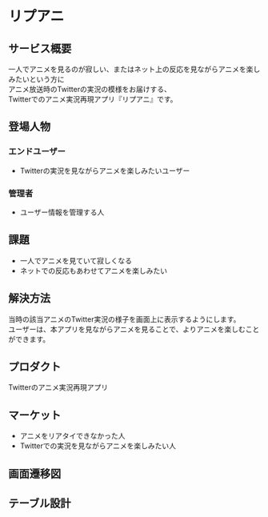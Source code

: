 # リプアニ

## サービス概要
一人でアニメを見るのが寂しい、またはネット上の反応を見ながらアニメを楽しみたいという方に  
アニメ放送時のTwitterの実況の模様をお届けする、  
Twitterでのアニメ実況再現アプリ『リプアニ』です。

## 登場人物
### エンドユーザー
- Twitterの実況を見ながらアニメを楽しみたいユーザー
### 管理者
- ユーザー情報を管理する人

## 課題
- 一人でアニメを見ていて寂しくなる
- ネットでの反応もあわせてアニメを楽しみたい


## 解決方法
当時の該当アニメのTwitter実況の様子を画面上に表示するようにします。  
ユーザーは、本アプリを見ながらアニメを見ることで、よりアニメを楽しむことができます。  

## プロダクト
Twitterのアニメ実況再現アプリ

## マーケット
- アニメをリアタイできなかった人
- Twitterでの実況を見ながらアニメを楽しみたい人

## 画面遷移図


## テーブル設計

